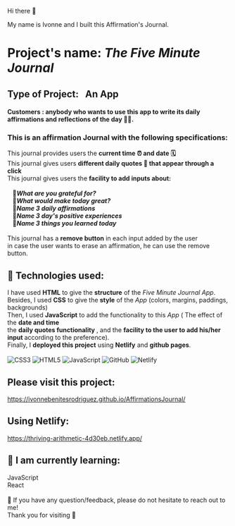 Hi there 👋

My name is Ivonne and I built this Affirmation's Journal.

# Project's name: _The Five Minute Journal_
## Type of Project: &nbsp; An App
#### Customers :  anybody who wants to use this app to write its daily affirmations and reflections of the day ✍🏼.
### This is an affirmation Journal with the following specifications:
This journal provides users the <strong>current time ⏰ and date 🗓</strong><br/>
This journal gives users <strong>different daily quotes 💬 that appear through a click</strong><br/>
This journal gives users the <strong>facility to add inputs about:</strong><br/><br/> 
&nbsp;&nbsp;&nbsp;🌸<strong>_What are you grateful for?_</strong><br/>
&nbsp;&nbsp;&nbsp;🌸<strong>_What would make today great?_</strong><br/>
&nbsp;&nbsp;&nbsp;🌸<strong>_Name 3 daily affirmations_</strong><br/>
&nbsp;&nbsp;&nbsp;🌸<strong>_Name 3 day's positive experiences_</strong><br/>
&nbsp;&nbsp;&nbsp;🌸<strong>_Name 3 things you learned today_</strong><br/><br/>
This journal has a <strong>remove button</strong> in each input added by the user<br/>
in case the user wants to erase an affirmation, he can use the remove button.<br/>

## 🚀 Technologies used:
I have used <strong>HTML</strong> to give the <strong>structure</strong> of the _Five Minute Journal App_.<br/>
Besides, I used <strong>CSS</strong> to give the <strong>style</strong> of the _App_ (colors, margins, paddings, backgrounds)<br/>
Then, I used <strong>JavaScript</strong> to add the functionality to this _App_ ( The effect of the <strong>date and time </strong><br/>
the <strong> daily quotes functionality </strong>, and the <strong>facility to the user to add his/her input </strong>according to the preference).<br/>
Finally, I <strong>deployed this project</strong> using <strong>Netlify</strong> and <strong>github pages</strong>.
<br/><br/>
![CSS3](https://img.shields.io/badge/css3-%231572B6.svg?style=for-the-badge&logo=css3&logoColor=white)
![HTML5](https://img.shields.io/badge/html5-%23E34F26.svg?style=for-the-badge&logo=html5&logoColor=white)
![JavaScript](https://img.shields.io/badge/javascript-%23323330.svg?style=for-the-badge&logo=javascript&logoColor=%23F7DF1E)
![GitHub](https://img.shields.io/badge/github-%23121011.svg?style=for-the-badge&logo=github&logoColor=white)
![Netlify](https://img.shields.io/badge/netlify-%23000000.svg?style=for-the-badge&logo=netlify&logoColor=#00C7B7)<br/>

## Please visit this project:
https://ivonnebenitesrodriguez.github.io/AffirmationsJournal/<br/>
## Using Netlify:
https://thriving-arithmetic-4d30eb.netlify.app/<br/>
## 🌱 I am currently learning: <br/>
JavaScript<br/>
React<br/><br/>
💬 If you have any question/feedback, please do not hesitate to reach out to me!<br/>
Thank you for visiting 🌸
